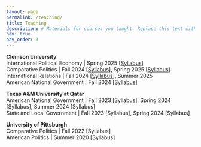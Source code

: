 ```yaml
---
layout: page
permalink: /teaching/
title: Teaching
description: # Materials for courses you taught. Replace this text with your description.
nav: true
nav_order: 3
---
```


**Clemson University**   
International Political Economy | Spring 2025 [<a href="https://www.dropbox.com/scl/fi/x0ajgyg9whst91fd8rtbj/IPE_Syllabus_Spring2025.pdf?rlkey=4sslerdlls42fg711ro3dvdi5&e=1&st=ok4axeum&dl=0">Syllabus</a>]    
Comparative Politics | Fall 2024 [<a href="https://www.dropbox.com/scl/fi/7nldnzd0om5bw3ask1hcf/CompPol_Fall24_Honeker_Syllabus.pdf?rlkey=wwf9c9atotc06wxhvm3dlf9h0&e=1&st=bycf74zp&dl=0">Syllabus</a>], Spring 2025 [<a href="https://www.dropbox.com/scl/fi/r2rekrnh8xxxs2jbo1w2p/CompPol_Syllabus_Spring25_Sec1-3.pdf?rlkey=251ug37qsp0ncv5kx3442340n&e=1&st=6yw60ynn&dl=0">Syllabus</a>]   
International Relations | Fall 2024 [<a href="https://www.dropbox.com/scl/fi/z2n20lqkgwwkmr0po8uy4/IR_Fall24_Honeker_Syllabus.pdf?rlkey=ho1qdm73xvek5rtziv3v5r98g&e=1&st=220wjab0&dl=0">Syllabus</a>], Summer 2025   
American National Government | Fall 2024 [<a href="https://www.dropbox.com/scl/fi/mi6un10mlbbd44t8ol5fp/AmNatGov_Fall24_Honeker_Syllabus.pdf?rlkey=vt4lzs3mfu5igsxq5z8v946o9&e=1&st=76zbapjw&dl=0">Syllabus</a>] 

**Texas A&M University at Qatar**   
American National Government | Fall 2023 [Syllabus], Spring 2024 [Syllabus], Summer 2024 [Syllabus]   
State and Local Government | Fall 2023 [Syllabus], Spring 2024 [Syllabus]     

**University of Pittsburgh**   
Comparative Politics | Fall 2022 [Syllabus]  
American Politics | Summer 2020 [Syllabus]     
  
